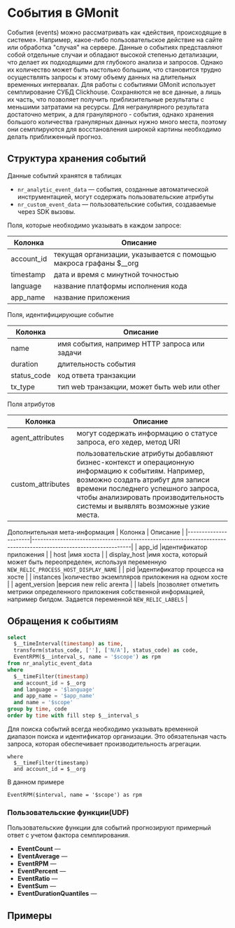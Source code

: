 # События в GMonit

События (events) можно рассматривать как «действия, происходящие в системе». Например, какое-либо пользовательское действие на сайте или обработка "случая" на сервере. 
Данные о событиях представляют собой отдельные случаи и обладают высокой степенью детализации, что делает их подходящими для глубокого анализа и запросов. Однако их количество может быть настолько большим, что становится трудно осуществлять запросы к этому объему данных на длительных временных интервалах. 
Для работы с событиями GMonit использует семплирование СУБД Clickhouse. Сохраняются не все данные, а лишь их часть, что позволяет получить приблизительные результаты с меньшими затратами на ресурсы. Для негранулярного результата достаточно метрик, а для гранулярного - события, однако хранения большого количества гранулярных данных нужно много места, поэтому они семплируются для восстановления широкой картины необходимо делать приближенный прогноз.


## Структура хранения событий

Данные событий хранятся в таблицах 

- `nr_analytic_event_data` — события, созданные автоматической инструментацией, могут содержать пользовательские атрибуты 
- `nr_custom_event_data` — пользовательские события, создаваемые через SDK вызовы.

Поля, которые необходимо указывать в каждом запросе:

| Колонка        | Описание                                                          |
|----------------|-------------------------------------------------------------------|
| account_id     | текущая организации, указывается с помощью макроса графаны $__org |
| timestamp      | дата и время с минутной точностью                                 |
| language       | название платформы исполнения кода                                |
| app_name       | название приложения                                               |                         

Поля, идентифицирующие событие

| Колонка       | Описание                                                                                                                                                     |
|---------------  |-------------------------------------------------------------------------------------------------------------------------------------------------------------|
| name           |имя события, например HTTP запроса или задачи                        |
| duration       |длительность события                               |
| status_code    |код ответа транзакции                              |
| tx_type        |тип web транзакции, может быть web или other       |

Поля атрибутов 

| Колонка              | Описание              |
|----------------------|-----------------------|
| agent_attributes     | могут содержать информацию о статусе запроса, его хедер, метод URI |
| custom_attributes    | пользовательские атрибуты добавляют бизнес-контекст и операционную информацию к событиям. Например, возможно создать атрибут для записи времени последнего успешного запроса, чтобы анализировать производительность системы и выявлять возможные узкие места.|

Дополнительная мета-информация
| Колонка              | Описание                                                                                                        |
|----------------------|-----------------------------------------------------------------------------------------------------------------|
| app_id               |идентификатор приложения                                                                                         |
| host                 |имя хоста                                                                                                        |
| display_host         |имя хоста, который может быть переопределен, используя переменную `NEW_RELIC_PROCESS_HOST_DISPLAY_NAME`          |
| pid                  |идентификатор процесса на хосте                                                                                  |
| instances            |количество экземпляров приложения на одном хосте                                                                 |
| agent_version        |версия new relic агента                                                                                          |
| labels               |позволяет отметить метрики определенного приложения собственной информацией, например билдом. Задается переменной `NEW_RELIC_LABELS`      |


## Обращения к событиям

```sql
select
  $__timeInterval(timestamp) as time,
  transform(status_code, [''], ['N/A'], status_code) as code,
  EventRPM($__interval_s, name = '$scope') as rpm
from nr_analytic_event_data
where
  $__timeFilter(timestamp)
  and account_id = $__org
  and language = '$language'
  and app_name = '$app_name'
  and name = '$scope'
group by time, code
order by time with fill step $__interval_s
```

Для поиска событий всегда необходимо указывать временной диапазон поиска и идентификатор организации. Это обязательная часть запроса, которая обеспечивает производительность агрегации.
```
where
  $__timeFilter(timestamp)
  and account_id = $__org
```

В данном примере  
```
EventRPM($interval, name = '$scope') as rpm
```

### Пользовательские функции(UDF)

Пользовательские функции для событий прогнозируют примерный ответ с учетом фактора семплирования. 

- **EventCount** —
- **EventAverage** —
- **EventRPM** —
- **EventPercent** —
- **EventRatio** —
- **EventSum** —
- **EventDurationQuantiles** —

## Примеры




